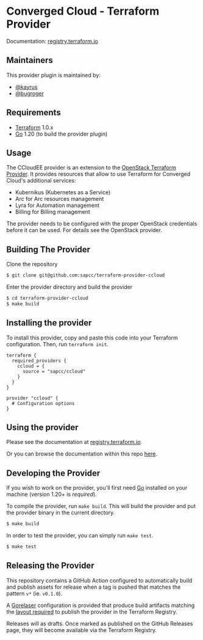 Converged Cloud - Terraform Provider
=======================================================

Documentation: [registry.terraform.io](https://registry.terraform.io/providers/sapcc/ccloud/latest/docs)

Maintainers
-----------

This provider plugin is maintained by:

  * [@kayrus](https://github.com/kayrus)
  * [@bugroger](https://github.com/BugRoger)

Requirements
------------

- [Terraform](https://www.terraform.io/downloads.html) 1.0.x
- [Go](https://golang.org/doc/install) 1.20 (to build the provider plugin)

Usage
---------------------

The CCloudEE provider is an extension to the [OpenStack Terraform
Provider](https://github.com/terraform-provider-openstack/terraform-provider-openstack).
It provides resources that allow to use Terraform for Converged Cloud's
additional services:

  * Kubernikus (Kubernetes as a Service)
  * Arc for Arc resources management
  * Lyra for Automation management
  * Billing for Billing management

The provider needs to be configured with the proper OpenStack credentials
before it can be used. For details see the OpenStack provider.

Building The Provider
---------------------

Clone the repository

```sh
$ git clone git@github.com:sapcc/terraform-provider-ccloud
```

Enter the provider directory and build the provider

```sh
$ cd terraform-provider-ccloud
$ make build
```

Installing the provider
-----------------------

To install this provider, copy and paste this code into your Terraform configuration. Then, run `terraform init`.

```hcl
terraform {
  required_providers {
    ccloud = {
      source = "sapcc/ccloud"
    }
  }
}

provider "ccloud" {
  # Configuration options
}
```

Using the provider
----------------------
Please see the documentation at [registry.terraform.io](https://registry.terraform.io/providers/sapcc/ccloud/latest/docs).

Or you can browse the documentation within this repo [here](https://github.com/sapcc/terraform-provider-ccloud/tree/master/website/docs).

Developing the Provider
---------------------------

If you wish to work on the provider, you'll first need [Go](https://golang.org) installed on your machine (version 1.20+ is *required*).

To compile the provider, run `make build`. This will build the provider and put the provider binary in the current directory.

```sh
$ make build
```

In order to test the provider, you can simply run `make test`.

```sh
$ make test
```

Releasing the Provider
----------------------

This repository contains a GitHub Action configured to automatically build and
publish assets for release when a tag is pushed that matches the pattern `v*`
(ie. `v0.1.0`).

A [Gorelaser](https://goreleaser.com/) configuration is provided that produce
build artifacts matching the [layout required](https://www.terraform.io/docs/registry/providers/publishing.html#manually-preparing-a-release)
to publish the provider in the Terraform Registry.

Releases will as drafts. Once marked as published on the GitHub Releases page,
they will become available via the Terraform Registry.
